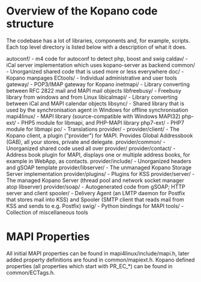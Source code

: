 Overview of the Kopano code structure
=====================================

The codebase has a lot of libraries, components and, for example, scripts.
Each top level directory is listed below with a description of what it does.


autoconf/    - m4 code for autoconf to detect php, boost and swig
caldav/      - iCal server implementation which uses kopano-server as backend
common/      - Unorganized shared code that is used more or less everywhere
doc/         - Kopano manpages
ECtools/     - Individual administrative and user tools
gateway/     - POP3/IMAP gateway for Kopano
inetmapi/    - Library converting between RFC 2822 mail and MAPI mail objects
libfreebusy/ - Freebusy library from windows and from Linux
libicalmapi/ - Library converting between iCal and MAPI calendar objects
libsync/     - Shared library that is used by the synchronisation agent in Windows for offline synchronisation
mapi4linux/  - MAPI library (source-compatible with Windows MAPI32)
php-ext/     - PHP5 module for libmapi, and PHP-MAPI library
php7-ext/    - PHP7 module for libmapi
po/          - Translations
provider/    -
provider/client/    - The Kopano client, a plugin ("provider") for MAPI. Provides Global Addressbook (GAB), all your stores, private and delegate.
provider/common/    - Unorganized shared code used all over provider/
provider/contact/   - Address book plugin for MAPI, displays one or multiple address books, for example in WebApp, as contacts.
provider/include/   - Unorganized headers and gSOAP template
provider/libserver/ - The unmanaged Kopano Storage Server implementation
provider/plugins/   - Plugins for KSS
provider/server/    - The managed Kopano Server (thread pool and network socket manager atop libserver)
provider/soap/      - Autogenerated code from gSOAP; HTTP server and client
spooler/            - Delivery Agent (an LMTP daemon for Postfix that stores mail into KSS) and Spooler (SMTP client that reads mail from KSS and sends to e.g. Postfix)
swig/               - Python bindings for MAPI
tools/              - Collection of miscellaneous tools

MAPI Properties
===============

All initial MAPI properties can be found in mapi4linux/include/mapi.h, later added property definitions are found in common/mapiext.h.
Kopano defined properties (all properties which start with PR_EC_*) can be found in common/ECTags.h.
